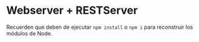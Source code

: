 # Webserver + RESTServer

Recuerden que deben de ejecutar
```npm install``` o ```npm i``` para reconstruir los módulos de Node.